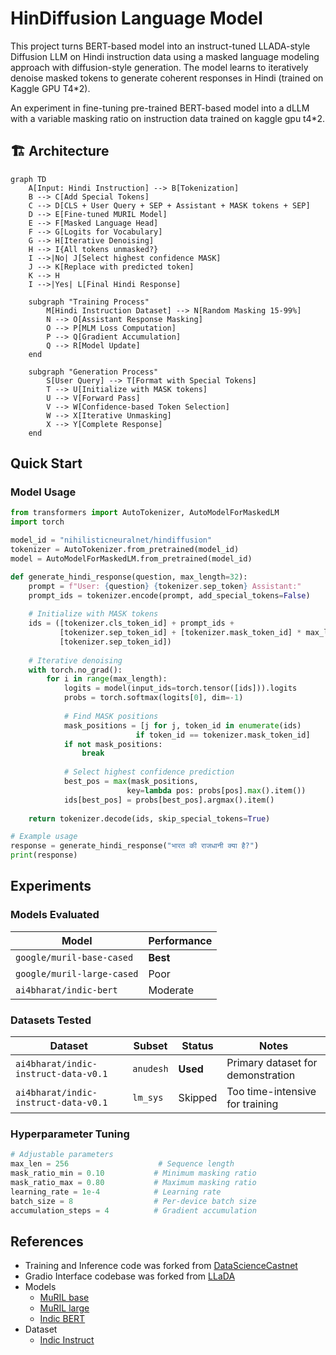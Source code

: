 # HinDiffusion Language Model

This project turns BERT-based model into an instruct-tuned LLADA-style Diffusion LLM on Hindi instruction data using a masked language modeling approach with diffusion-style generation. The model learns to iteratively denoise masked tokens to generate coherent responses in Hindi (trained on Kaggle GPU T4*2).


An experiment in fine-tuning pre-trained BERT-based model into a  dLLM  with a variable masking ratio on instruction data trained on kaggle gpu t4*2.

## 🏗️ Architecture

```mermaid
graph TD
    A[Input: Hindi Instruction] --> B[Tokenization]
    B --> C[Add Special Tokens]
    C --> D[CLS + User Query + SEP + Assistant + MASK tokens + SEP]
    D --> E[Fine-tuned MURIL Model]
    E --> F[Masked Language Head]
    F --> G[Logits for Vocabulary]
    G --> H[Iterative Denoising]
    H --> I{All tokens unmasked?}
    I -->|No| J[Select highest confidence MASK]
    J --> K[Replace with predicted token]
    K --> H
    I -->|Yes| L[Final Hindi Response]
    
    subgraph "Training Process"
        M[Hindi Instruction Dataset] --> N[Random Masking 15-99%]
        N --> O[Assistant Response Masking]
        O --> P[MLM Loss Computation]
        P --> Q[Gradient Accumulation]
        Q --> R[Model Update]
    end
    
    subgraph "Generation Process"
        S[User Query] --> T[Format with Special Tokens]
        T --> U[Initialize with MASK tokens]
        U --> V[Forward Pass]
        V --> W[Confidence-based Token Selection]
        W --> X[Iterative Unmasking]
        X --> Y[Complete Response]
    end
```


## Quick Start


### Model Usage

```python
from transformers import AutoTokenizer, AutoModelForMaskedLM
import torch

model_id = "nihilisticneuralnet/hindiffusion"
tokenizer = AutoTokenizer.from_pretrained(model_id)
model = AutoModelForMaskedLM.from_pretrained(model_id)

def generate_hindi_response(question, max_length=32):
    prompt = f"User: {question} {tokenizer.sep_token} Assistant:"
    prompt_ids = tokenizer.encode(prompt, add_special_tokens=False)
    
    # Initialize with MASK tokens
    ids = ([tokenizer.cls_token_id] + prompt_ids + 
           [tokenizer.sep_token_id] + [tokenizer.mask_token_id] * max_length + 
           [tokenizer.sep_token_id])
    
    # Iterative denoising
    with torch.no_grad():
        for i in range(max_length):
            logits = model(input_ids=torch.tensor([ids])).logits
            probs = torch.softmax(logits[0], dim=-1)
            
            # Find MASK positions
            mask_positions = [j for j, token_id in enumerate(ids) 
                            if token_id == tokenizer.mask_token_id]
            if not mask_positions:
                break
                
            # Select highest confidence prediction
            best_pos = max(mask_positions, 
                          key=lambda pos: probs[pos].max().item())
            ids[best_pos] = probs[best_pos].argmax().item()
    
    return tokenizer.decode(ids, skip_special_tokens=True)

# Example usage
response = generate_hindi_response("भारत की राजधानी क्या है?")
print(response)
```


## Experiments

### Models Evaluated

| Model | Performance | 
|-------|-------------|
| `google/muril-base-cased` | **Best** |
| `google/muril-large-cased` | Poor |
| `ai4bharat/indic-bert` | Moderate |

### Datasets Tested

| Dataset | Subset | Status | Notes |
|---------|--------|--------|-------|
| `ai4bharat/indic-instruct-data-v0.1` | `anudesh` | **Used** | Primary dataset for demonstration |
| `ai4bharat/indic-instruct-data-v0.1` | `lm_sys` | Skipped | Too time-intensive for training |


### Hyperparameter Tuning

```python
# Adjustable parameters
max_len = 256                    # Sequence length
mask_ratio_min = 0.10           # Minimum masking ratio
mask_ratio_max = 0.80           # Maximum masking ratio
learning_rate = 1e-4            # Learning rate
batch_size = 8                  # Per-device batch size
accumulation_steps = 4          # Gradient accumulation
```


## References

- Training and Inference code was forked from [DataScienceCastnet](https://www.youtube.com/watch?v=Ds_cTclxV2o)
- Gradio Interface codebase was forked from [LLaDA](https://github.com/ML-GSAI/LLaDA/blob/main/app.py)
- Models
  - [MuRIL base](https://huggingface.co/google/muril-base-cased)
  - [MuRIL large](https://huggingface.co/google/muril-large-cased)
  - [Indic BERT](https://huggingface.co/ai4bharat/indic-bert)
- Dataset
  - [Indic Instruct](https://huggingface.co/datasets/ai4bharat/indic-instruct-data-v0.1)
